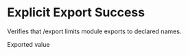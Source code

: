 # Explicit Export Success

Verifies that /export limits module exports to declared names.

Exported value

